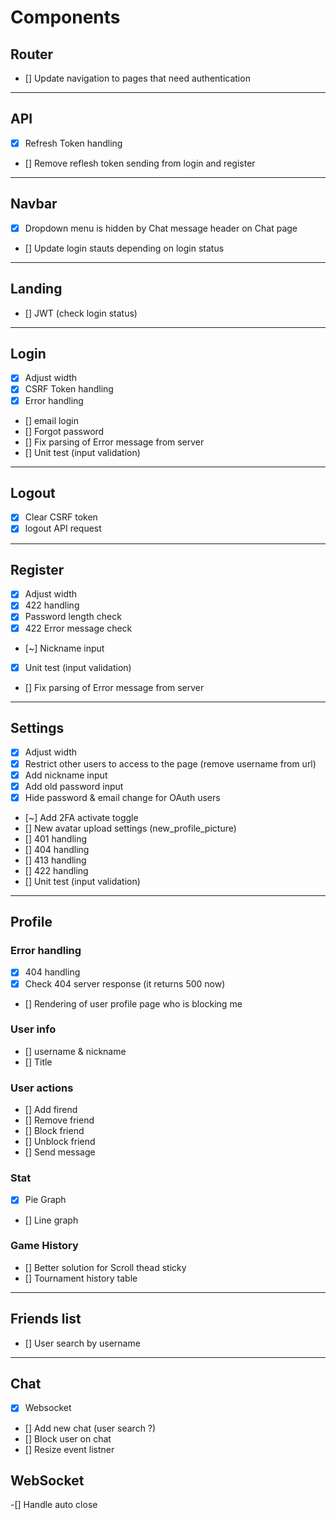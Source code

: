 # Components

## Router
- [] Update navigation to pages that need authentication

---------------------------------------------------------------------

## API
- [X] Refresh Token handling
- [] Remove reflesh token sending from login and register

---------------------------------------------------------------------

## Navbar
- [X] Dropdown menu is hidden by Chat message header on Chat page
- [] Update login stauts depending on login status

---------------------------------------------------------------------

## Landing
- [] JWT (check login status)

---------------------------------------------------------------------

## Login
- [X] Adjust width
- [x] CSRF Token handling
- [x] Error handling
- [] email login
- [] Forgot password
- [] Fix parsing of Error message from server
- [] Unit test (input validation)

---------------------------------------------------------------------

## Logout
- [x] Clear CSRF token
- [x] logout API request

---------------------------------------------------------------------

## Register
- [X] Adjust width
- [x] 422 handling
- [x] Password length check
- [x] 422 Error message check
- [~] Nickname input
- [x] Unit test (input validation)
- [] Fix parsing of Error message from server

---------------------------------------------------------------------

## Settings
- [X] Adjust width
- [X] Restrict other users to access to the page (remove username from url)
- [X] Add nickname input
- [X] Add old password input
- [X] Hide password & email change for OAuth users
- [~] Add 2FA activate toggle
- [] New avatar upload settings (new_profile_picture)
- [] 401 handling
- [] 404 handling
- [] 413 handling
- [] 422 handling
- [] Unit test (input validation)

---------------------------------------------------------------------

## Profile

### Error handling
- [x] 404 handling
- [x] Check 404 server response (it returns 500 now)
- [] Rendering of user profile page who is blocking me

### User info
- [] username & nickname
- [] Title

### User actions
- [] Add firend
- [] Remove friend
- [] Block friend
- [] Unblock friend
- [] Send message

### Stat
- [x] Pie Graph
- [] Line graph

### Game History
- [] Better solution for Scroll thead sticky
- [] Tournament history table

---------------------------------------------------------------------

## Friends list
- [] User search by username

---------------------------------------------------------------------

## Chat

- [x] Websocket
- [] Add new chat (user search ?)
- [] Block user on chat
- [] Resize event listner

## WebSocket

-[] Handle auto close
